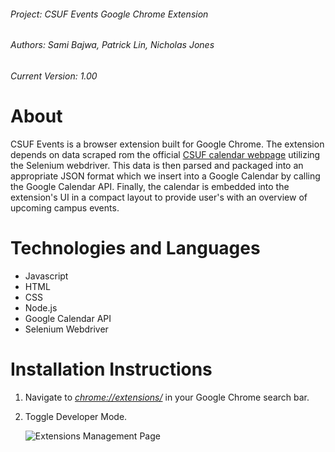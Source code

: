 ###### Project: CSUF Events Google Chrome Extension
###### Authors: Sami Bajwa, Patrick Lin, Nicholas Jones
###### Current Version: 1.00

# About
CSUF Events is a browser extension built for Google Chrome. The extension depends on data scraped rom the official [CSUF calendar webpage](http://calendar.fullerton.edu/) utilizing the Selenium webdriver. This data is then parsed and packaged into an appropriate JSON format which we insert into a Google Calendar by calling the Google Calendar API. Finally, the calendar is embedded into the extension's UI in a compact layout to provide user's with an overview of upcoming campus events.

# Technologies and Languages
* Javascript
* HTML
* CSS
* Node.js
* Google Calendar API
* Selenium Webdriver

# Installation Instructions

1. Navigate to [_chrome://extensions/_](chrome://extensions/) in your Google Chrome search bar.
2. Toggle Developer Mode.

   ![Extensions Management Page](https://user-images.githubusercontent.com/39601543/162555378-559a8df8-fec9-4eea-b641-0cad3bc822e6.png)